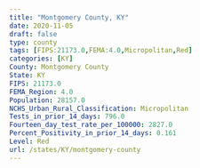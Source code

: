 ```yaml
---
title: "Montgomery County, KY"
date: 2020-11-05
draft: false
type: county
tags: [FIPS:21173.0,FEMA:4.0,Micropolitan,Red]
categories: [KY]
County: Montgomery County
State: KY
FIPS: 21173.0
FEMA_Region: 4.0
Population: 28157.0
NCHS_Urban_Rural_Classification: Micropolitan
Tests_in_prior_14_days: 796.0
Fourteen_day_test_rate_per_100000: 2827.0
Percent_Positivity_in_prior_14_days: 0.161
Level: Red
url: /states/KY/montgomery-county
---
```



